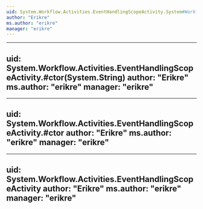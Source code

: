 ```yaml
---
uid: System.Workflow.Activities.EventHandlingScopeActivity.System#Workflow#ComponentModel#IActivityEventListener{System#Workflow#ComponentModel#ActivityExecutionStatusChangedEventArgs}#OnEvent(System.Object,System.Workflow.ComponentModel.ActivityExecutionStatusChangedEventArgs)
author: "Erikre"
ms.author: "erikre"
manager: "erikre"
---
```


---
uid: System.Workflow.Activities.EventHandlingScopeActivity.#ctor(System.String)
author: "Erikre"
ms.author: "erikre"
manager: "erikre"
---

---
uid: System.Workflow.Activities.EventHandlingScopeActivity.#ctor
author: "Erikre"
ms.author: "erikre"
manager: "erikre"
---

---
uid: System.Workflow.Activities.EventHandlingScopeActivity
author: "Erikre"
ms.author: "erikre"
manager: "erikre"
---
